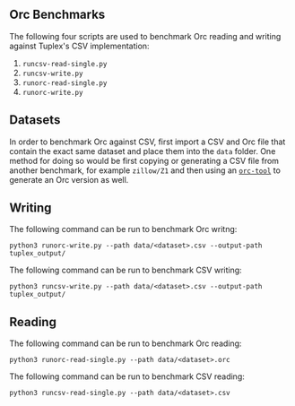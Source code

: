 ## Orc Benchmarks
The following four scripts are used to benchmark Orc reading and writing against
Tuplex's CSV implementation:
1. `runcsv-read-single.py`
2. `runcsv-write.py`
3. `runorc-read-single.py`
4. `runorc-write.py`

## Datasets
In order to benchmark Orc against CSV, first import a CSV and Orc file
that contain the exact same dataset and place them into the `data` folder.
One method for doing so would be first copying or generating a CSV file
from another benchmark, for example `zillow/Z1` and then using an [`orc-tool`](https://orc.apache.org/docs/cpp-tools.html) to generate an Orc version as well.

## Writing
The following command can be run to benchmark Orc writng:
```
python3 runorc-write.py --path data/<dataset>.csv --output-path tuplex_output/
```

The following command can be run to benchmark CSV writing:
```
python3 runcsv-write.py --path data/<dataset>.csv --output-path tuplex_output/
```

## Reading
The following command can be run to benchmark Orc reading:
```
python3 runorc-read-single.py --path data/<dataset>.orc
```

The following command can be run to benchmark CSV reading:
```
python3 runcsv-read-single.py --path data/<dataset>.csv
```